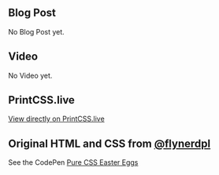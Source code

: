 ## Blog Post

No Blog Post yet.

## Video

No Video yet.

## PrintCSS.live

[View directly on PrintCSS.live](https://printcss.live/W4QbYEKbzq)

## Original HTML and CSS from [@flynerdpl](https://twitter.com/flynerdpl)

See the CodePen [Pure CSS Easter Eggs](https://codepen.io/ritawanderlust/pen/KoQzXw)
